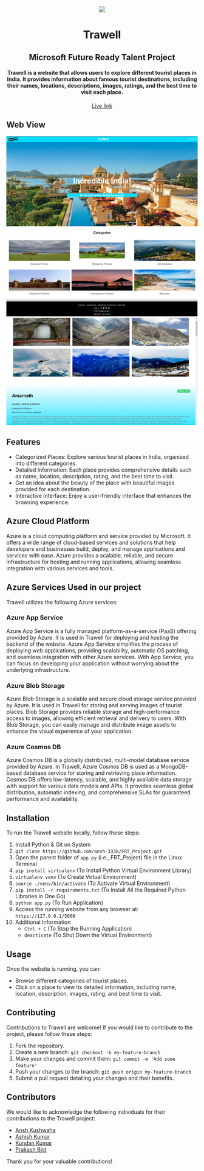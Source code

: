 <div align="center">
	<a href="https://tra-well.azurewebsites.net"><img src="./.images/banner.png"></a>
	<h1>Trawell</h1>
	<h2>Microsoft Future Ready Talent Project</h2>
	<h4>Trawell is a website that allows users to explore different tourist places in India. It provides information about famous tourist destinations, including their names, locations, descriptions, images, ratings, and the best time to visit each place.</h4>
	<a href="https://tra-well.azurewebsites.net">Live link</a>
</div>

## Web View
![Trawell Preview](./.images/trawell1.PNG)
![Trawell Preview](./.images/trawell2.PNG)
![Trawell Preview](./.images/trawell3.PNG)
![Trawell Preview](./.images/trawell4.png)

## Features

- Categorized Places: Explore various tourist places in India, organized into different categories.
- Detailed Information: Each place provides comprehensive details such as name, location, description, rating, and the best time to visit.
- Get an idea about the beauty of the place with beautiful images provided for each destination.
- Interactive Interface: Enjoy a user-friendly interface that enhances the browsing experience.


## Azure Cloud Platform

Azure is a cloud computing platform and service provided by Microsoft. It offers a wide range of cloud-based services and solutions that help developers and businesses build, deploy, and manage applications and services with ease. Azure provides a scalable, reliable, and secure infrastructure for hosting and running applications, allowing seamless integration with various services and tools.

## Azure Services Used in our project

Trawell utilizes the following Azure services:

### Azure App Service

Azure App Service is a fully managed platform-as-a-service (PaaS) offering provided by Azure. It is used in Trawell for deploying and hosting the backend of the website. Azure App Service simplifies the process of deploying web applications, providing scalability, automatic OS patching, and seamless integration with other Azure services. With App Service, you can focus on developing your application without worrying about the underlying infrastructure.

### Azure Blob Storage

Azure Blob Storage is a scalable and secure cloud storage service provided by Azure. It is used in Trawell for storing and serving images of tourist places. Blob Storage provides reliable storage and high-performance access to images, allowing efficient retrieval and delivery to users. With Blob Storage, you can easily manage and distribute image assets to enhance the visual experience of your application.

### Azure Cosmos DB

Azure Cosmos DB is a globally distributed, multi-model database service provided by Azure. In Trawell, Azure Cosmos DB is used as a MongoDB-based database service for storing and retrieving place information. Cosmos DB offers low-latency, scalable, and highly available data storage with support for various data models and APIs. It provides seamless global distribution, automatic indexing, and comprehensive SLAs for guaranteed performance and availability.


## Installation

To run the Trawell website locally, follow these steps:

1. Install Python & Git on System
2. `git clone https://github.com/ansh-333k/FRT_Project.git`
3. Open the parent folder of `app.py` (i.e., FRT_Project) file in the Linux Terminal
4. `pip install virtualenv` (To Install Python Virtual Environment Library)
5. `virtualenv venv` (To Create Virtual Environment)
6. `source ./venv/bin/activate` (To Activate Virtual Environment)
7. `pip install -r requirements.txt` (To Install All the Required Python Libraries in One Go)
8. `python app.py` (To Run Application)
9. Access the running website from any browser at: `https://127.0.0.1/5000`
10. Additional Information
    - `Ctrl + C` (To Stop the Running Application)
    - `deactivate` (To Shut Down the Virtual Environment)

## Usage

Once the website is running, you can:

- Browse different categories of tourist places.
- Click on a place to view its detailed information, including name, location, description, images, rating, and best time to visit.

## Contributing

Contributions to Trawell are welcome! If you would like to contribute to the project, please follow these steps:

1. Fork the repository.
2. Create a new branch: `git checkout -b my-feature-branch`
3. Make your changes and commit them: `git commit -m 'Add some feature'`
4. Push your changes to the branch: `git push origin my-feature-branch`
5. Submit a pull request detailing your changes and their benefits.

## Contributors

We would like to acknowledge the following individuals for their contributions to the Trawell project:

- [Ansh Kushwaha](https://github.com/ansh-333k/)
- [Ashish Kumar](https://github.com/AshkumCurious)
- [Kundan Kumar](https://github.com/Kd1129)
- [Prakash Bist](https://github.com/prakashbist28)

Thank you for your valuable contributions!

##

